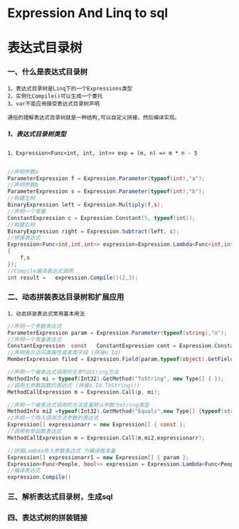 # Expression And Linq to sql
# 表达式目录树

### 一、什么是表达式目录树

    1、表达式目录树是Linq下的一个Expressions类型
    2、实例化Compile()可以生成一个委托
    3、var不能应用接受表达式目录树声明
    
    通俗的理解表达式目录树就是一种结构,可以自定义拼接，然后编译实现。

##### 1、表达式目录树类型
    
    1、Expression<Func<int, int, int>> exp = (m, n) => m * n - 5
    
```.cs

//声明参数a
ParameterExpression f = Expression.Parameter(typeof(int),"a");
//声明参数b
ParameterExpression s = Expression.Parameter(typeof(int),"b");
//构建左树
BinaryExpression left = Expression.Multiply(f,s);
//声明一个常量
ConstantExpression c = Expression.Constant(5, typeof(int));
//构建右树
BinaryExpression right = Expression.Subtract(left, c);
//拼接表达式
Expression<Func<int,int,int>> expression=Expression.Lambda<Func<int,int,int>>(right,new ParameterExpression[]
{
    f,s
});
//Compile编译表达式调用
int result =   expression.Compile()(2,3);  

```

### 二、动态拼装表达目录树和扩展应用

    1、动态拼装表达式常用基本用法
```.cs
//声明一个参数表达式
ParameterExpression param = Expression.Parameter(typeof(string),"o");
//声明一个常量表达式
ConstantExpression  const   ConstantExpression cont = Expression.Constant("5",typeof(string));
//声明表示访问类属性或者类字段 (拼接o.Id)
MemberExpression filed = Expression.Field(param,typeof(object).GetField("Id"));

//声明一个被表达式调用的无参ToString方法
MethodInfo mi = typeof(Int32).GetMethod("ToString", new Type[] { });
//调用无参数函数的表达式 (拼接o.Id.ToString())
MethodCallExpression m = Expression.Call(p, mi);

//声明一个被表达式调用的方法变量默认参数为string类型
MethodInfo mi2 =typeof(Int32).GetMethod("Equals",new Type[] {typeof(string) });
//声明一个传入调用方法参数的表达式
Expression[] expressionarr = new Expression[] { const };
//调用有参函数表达式
MethodCallExpression m = Expression.Call(m,mi2,expressionarr);

//拼接Lambda传入参数表达式 为编译做准备
Expression[] expressionarr1 = new Expression[] { param };
Expression<Func<People, bool>> expression = Expression.Lambda<Func<People, bool>>(m,expressionarr1);
//编译表达式
expression.Compile()
```



### 三、解析表达式目录树，生成sql

### 四、表达式树的拼装链接
